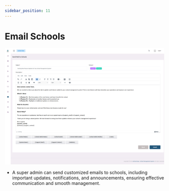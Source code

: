 ```yaml
---
sidebar_position: 11
---
```


# Email Schools

![e-School SaaS](../static/images/superadmin/email-schools.png)

- A super admin can send customized emails to schools, including important updates, notifications, and announcements, ensuring effective communication and smooth management. 